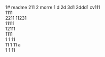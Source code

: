 1# readme 211
2 morre
1 d
2d
3d1 
2ddd1 
cv111  
1111  
2211 
11231     
11111        
12111            
1111  
1  1 
11    
11
1 
11   a  
1 
1
11
 
